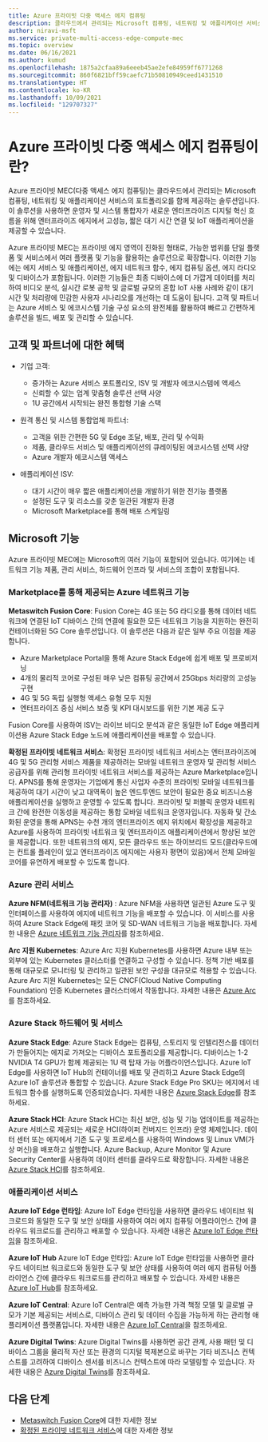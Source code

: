 ```yaml
---
title: Azure 프라이빗 다중 액세스 에지 컴퓨팅
description: 클라우드에서 관리되는 Microsoft 컴퓨팅, 네트워킹 및 애플리케이션 서비스의 포트폴리오를 함께 제공하는 Azure 프라이빗 MEC(다중 액세스 에지 컴퓨팅) 솔루션에 대해 알아봅니다.
author: niravi-msft
ms.service: private-multi-access-edge-compute-mec
ms.topic: overview
ms.date: 06/16/2021
ms.author: kumud
ms.openlocfilehash: 1875a2cfaa89a6eeeb45ae2efe84959ff6771268
ms.sourcegitcommit: 860f6821bff59caefc71b50810949ceed1431510
ms.translationtype: HT
ms.contentlocale: ko-KR
ms.lasthandoff: 10/09/2021
ms.locfileid: "129707327"
---
```

# <a name="what-is-azure-private-multi-access-edge-compute"></a>Azure 프라이빗 다중 액세스 에지 컴퓨팅이란?

Azure 프라이빗 MEC(다중 액세스 에지 컴퓨팅)는 클라우드에서 관리되는 Microsoft 컴퓨팅, 네트워킹 및 애플리케이션 서비스의 포트폴리오를 함께 제공하는 솔루션입니다. 이 솔루션을 사용하면 운영자 및 시스템 통합자가 새로운 엔터프라이즈 디지털 혁신 흐름을 위해 엔터프라이즈 에지에서 고성능, 짧은 대기 시간 연결 및 IoT 애플리케이션을 제공할 수 있습니다. 

Azure 프라이빗 MEC는 프라이빗 에지 영역이 진화된 형태로, 가능한 범위를 단일 플랫폼 및 서비스에서 여러 플랫폼 및 기능을 활용하는 솔루션으로 확장합니다. 이러한 기능에는 에지 서비스 및 애플리케이션, 에지 네트워크 함수, 에지 컴퓨팅 옵션, 에지 라디오 및 디바이스가 포함됩니다. 이러한 기능들은 최종 디바이스에 더 가깝게 데이터를 처리하여 비디오 분석, 실시간 로봇 공학 및 글로벌 규모의 혼합 IoT 사용 사례와 같이 대기 시간 및 처리량에 민감한 사용자 시나리오를 개선하는 데 도움이 됩니다. 고객 및 파트너는 Azure 서비스 및 에코시스템 기술 구성 요소의 완전체를 활용하여 빠르고 간편하게 솔루션을 빌드, 배포 및 관리할 수 있습니다. 

## <a name="benefits-to-customers-and-partners"></a>고객 및 파트너에 대한 혜택
- 기업 고객:
    - 증가하는 Azure 서비스 포트폴리오, ISV 및 개발자 에코시스템에 액세스
    - 신뢰할 수 있는 업계 맞춤형 솔루션 선택 사양
    - 1U 공간에서 시작되는 완전 통합형 기술 스택

- 원격 통신 및 시스템 통합업체 파트너:
    - 고객을 위한 간편한 5G 및 Edge 조달, 배포, 관리 및 수익화
    - 제품, 클라우드 서비스 및 애플리케이션의 큐레이팅된 에코시스템 선택 사양
    - Azure 개발자 에코시스템 액세스

- 애플리케이션 ISV:
    - 대기 시간이 매우 짧은 애플리케이션을 개발하기 위한 전기능 플랫폼 
    - 설정된 도구 및 리소스를 갖춘 일관된 개발자 환경
    - Microsoft Marketplace를 통해 배포 스케일링

## <a name="microsoft-capabilities"></a>Microsoft 기능
Azure 프라이빗 MEC에는 Microsoft의 여러 기능이 포함되어 있습니다. 여기에는 네트워크 기능 제품, 관리 서비스, 하드웨어 인프라 및 서비스의 조합이 포함됩니다. 

### <a name="azure-network-functions-offered-via-marketplace"></a>Marketplace를 통해 제공되는 Azure 네트워크 기능

**Metaswitch Fusion Core**: Fusion Core는 4G 또는 5G 라디오를 통해 데이터 네트워크에 연결된 IoT 디바이스 간의 연결에 필요한 모든 네트워크 기능을 지원하는 완전히 컨테이너화된 5G Core 솔루션입니다. 이 솔루션은 다음과 같은 일부 주요 이점을 제공합니다.
 - Azure Marketplace Portal을 통해 Azure Stack Edge에 쉽게 배포 및 프로비저닝
 - 4개의 물리적 코어로 구성된 매우 낮은 컴퓨팅 공간에서 25Gbps 처리량의 고성능 구현
 - 4G 및 5G 독립 실행형 액세스 유형 모두 지원
 - 엔터프라이즈 중심 서비스 보증 및 KPI 대시보드를 위한 기본 제공 도구 
 
Fusion Core를 사용하여 ISV는 라이브 비디오 분석과 같은 동일한 IoT Edge 애플리케이션용 Azure Stack Edge 노드에 애플리케이션을 배포할 수 있습니다. 

**확정된 프라이빗 네트워크 서비스**: 확정된 프라이빗 네트워크 서비스는 엔터프라이즈에 4G 및 5G 관리형 서비스 제품을 제공하려는 모바일 네트워크 운영자 및 관리형 서비스 공급자를 위해 관리형 프라이빗 네트워크 서비스를 제공하는 Azure Marketplace입니다. APNS를 통해 운영자는 기업에게 통신 사업자 수준의 프라이빗 모바일 네트워크를 제공하여 대기 시간이 낮고 대역폭이 높은 엔드투엔드 보안이 필요한 중요 비즈니스용 애플리케이션을 실행하고 운영할 수 있도록 합니다. 프라이빗 및 퍼블릭 운영자 네트워크 간에 완전한 이동성을 제공하는 통합 모바일 네트워크 운영자입니다. 자동화 및 간소화된 운영을 통해 APNS는 수천 개의 엔터프라이즈 에지 위치에서 확장성을 제공하고 Azure를 사용하여 프라이빗 네트워크 및 엔터프라이즈 애플리케이션에서 향상된 보안을 제공합니다. 또한 네트워크의 에지, 모든 클라우드 또는 하이브리드 모드(클라우드에는 컨트롤 플레인이 있고 엔터프라이즈 에지에는 사용자 평면이 있음)에서 전체 모바일 코어를 유연하게 배포할 수 있도록 합니다. 

### <a name="azure-management-services"></a>Azure 관리 서비스

**Azure NFM(네트워크 기능 관리자)** : Azure NFM을 사용하면 일관된 Azure 도구 및 인터페이스를 사용하여 에지에 네트워크 기능을 배포할 수 있습니다. 이 서비스를 사용하여 Azure Stack Edge에 패킷 코어 및 SD-WAN 네트워크 기능을 배포합니다. 자세한 내용은 [Azure 네트워크 기능 관리자](../network-function-manager/overview.md)를 참조하세요.

**Arc 지원 Kubernetes**: Azure Arc 지원 Kubernetes를 사용하면 Azure 내부 또는 외부에 있는 Kubernetes 클러스터를 연결하고 구성할 수 있습니다. 정책 기반 배포를 통해 대규모로 모니터링 및 관리하고 일관된 보안 구성을 대규모로 적용할 수 있습니다. Azure Arc 지원 Kubernetes는 모든 CNCF(Cloud Native Computing Foundation) 인증 Kubernetes 클러스터에서 작동합니다. 자세한 내용은 [Azure Arc](https://azure.microsoft.com/services/azure-arc/)를 참조하세요.

### <a name="azure-stack-hardware-and-services"></a>Azure Stack 하드웨어 및 서비스
**Azure Stack Edge**: Azure Stack Edge는 컴퓨팅, 스토리지 및 인텔리전스를 데이터가 만들어지는 에지로 가져오는 디바이스 포트폴리오를 제공합니다. 디바이스는 1-2 NVIDIA T4 GPU가 함께 제공되는 1U 랙 탑재 가능 어플라이언스입니다. Azure IoT Edge를 사용하면 IoT Hub의 컨테이너를 배포 및 관리하고 Azure Stack Edge의 Azure IoT 솔루션과 통합할 수 있습니다. Azure Stack Edge Pro SKU는 에지에서 네트워크 함수를 실행하도록 인증되었습니다. 자세한 내용은 [Azure Stack Edge](https://azure.microsoft.com/products/azure-stack/edge/)를 참조하세요.

**Azure Stack HCI**: Azure Stack HCI는 최신 보안, 성능 및 기능 업데이트를 제공하는 Azure 서비스로 제공되는 새로운 HCI(하이퍼 컨버지드 인프라) 운영 체제입니다. 데이터 센터 또는 에지에서 기존 도구 및 프로세스를 사용하여 Windows 및 Linux VM(가상 머신)을 배포하고 실행합니다. Azure Backup, Azure Monitor 및 Azure Security Center를 사용하여 데이터 센터를 클라우드로 확장합니다. 자세한 내용은 [Azure Stack HCI](https://azure.microsoft.com/products/azure-stack/hci/)를 참조하세요.

### <a name="application-services"></a>애플리케이션 서비스

**Azure IoT Edge 런타임**: Azure IoT Edge 런타임을 사용하면 클라우드 네이티브 워크로드와 동일한 도구 및 보안 상태를 사용하여 여러 에지 컴퓨팅 어플라이언스 간에 클라우드 워크로드를 관리하고 배포할 수 있습니다. 자세한 내용은 [Azure IoT Edge 런타임](/windows/ai/windows-ml-container/iot-edge-runtime)을 참조하세요.

**Azure IoT Hub** Azure IoT Edge 런타임: Azure IoT Edge 런타임을 사용하면 클라우드 네이티브 워크로드와 동일한 도구 및 보안 상태를 사용하여 여러 에지 컴퓨팅 어플라이언스 간에 클라우드 워크로드를 관리하고 배포할 수 있습니다. 자세한 내용은 [Azure IoT Hub](https://azure.microsoft.com/services/iot-hub/)를 참조하세요.

**Azure IoT Central**: Azure IoT Central은 예측 가능한 가격 책정 모델 및 글로벌 규모가 기본 제공되는 서비스로, 디바이스 관리 및 데이터 수집을 가능하게 하는 관리형 애플리케이션 플랫폼입니다. 자세한 내용은 [Azure IoT Central](https://azure.microsoft.com/services/iot-central/)을 참조하세요.

**Azure Digital Twins**: Azure Digital Twins를 사용하면 공간 관계, 사용 패턴 및 디바이스 그룹을 물리적 자산 또는 환경의 디지털 복제본으로 바꾸는 기타 비즈니스 컨텍스트를 고려하여 디바이스 센서를 비즈니스 컨텍스트에 따라 모델링할 수 있습니다. 자세한 내용은 [Azure Digital Twins](https://azure.microsoft.com/services/digital-twins/)를 참조하세요.

## <a name="next-steps"></a>다음 단계
- [Metaswitch Fusion Core](metaswitch-fusion-core-overview.md)에 대한 자세한 정보
- [확정된 프라이빗 네트워크 서비스](affirmed-private-network-service-overview.md)에 대한 자세한 정보
